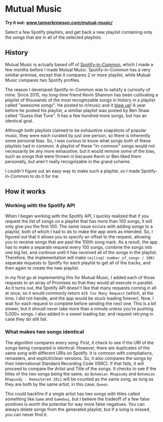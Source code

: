 # Mutual Music

**Try it out: www.tannerkrewson.com/mutual-music/**

Select a few Spotify playlists, and get back a new playlist containing only the songs that are in all of the selected playlists.

## History

Mutual Music is actually based off of [Spotify-in-Common](https://github.com/tannerkrewson/sic/), which I made a few months before I made Mutual Music. Spotify-in-Common has a very similiar premise, except that it compares 2 or more playlist, while Mutual Music compares two Spotify profiles.

The reason I developed Spotify-in-Common was to satisfy a curiosity of mine. Since 2015, my long-time friend Kevin Shannon has been cultivating a playlist of thousands of the most recoginzable songs in history in a playlist called "awesome songs". He posted to /r/music and it [blew up](https://www.reddit.com/r/Music/comments/7fb2ae/87_hours_of_awesome_songs_from_all_genres_and/)! A year before he posted his playlist, a similiar playlist was posted by Ben Shaw called "Guess that Tune". It has a few hundred more songs, but has an identical goal.

Although both playlists claimed to be exhaustive snapshots of popular music, they were each curated by just one person, so there is inherently some personal bias. So, I was curious to know what songs both of these playlists had in common. A playlist of these "in-common" songs would not necessarily be any more exhaustive, but it would remove some of the bias, such as songs that were thrown in because Kevin or Ben liked them personally, but aren't really recognizable in the grand scheme.

I couldn't figure out an easy way to make such a playlist, so I made Spotify-in-Common to do it for me.

## How it works

### Working with the Spotify API

When I began working with the Spotify API, I quickly realized that if you request the list of songs on a playlist that has more than 100 songs, it will only give you the first 100. The same issue occurs with adding songs to a playlist, both of which I had to do to make the app work as intended. So, I figured out that it allows you to specify an offset to the request, allowing you to receive songs that are past the 100th song mark. As a result, the app has to make a separate request every 100 songs, combine the songs into one big list, and continue until it has received all of the songs in the playlist. Therefore, the implementation will make `ceiling( number_of_songs / 100)` separate requests to Spotify for each playlist to get all of the tracks, and then again to create the new playlist.

In my first go at implementing this for Mutual Music, I added each of those requests to an array of Promises so that they would all execute in parallel. As it turns out, the Spotify API doesn't like that many requests coming in all at once, so it would commonly return `429 Too Many Request` (which, at the time, I did not handle, and the app would be stuck loading forever). Now, I wait for each request to complete before sending the next one. This is a bit slower, but it should never take more than a minute unless you're pushing 5,000+ songs. I also added in a sweet loading bar, and request retrying in case they do still fail.

### What makes two songs identical

The algorithm compares every song. First, it check to see if the URI of the songs being compared is identical. However, there are duplicates of the same song with different URIs on Spotify. It is common with compilations, remasters, and explicit/clean versions. So, it also compares the songs by their International Standard Recording Code (ISRC). If that fails, it will proceed to compare the Artist and Title of the songs. It checks to see if the titles of the two songs being the same, so `Bohemian Rhapsody` and `Bohemian Rhapsody - Remastered 2011` will be counted as the same song, as long as they are both by the same artist, in this case, `Queen`.

This could backfire if a single artist has two songs with titles called something like `Game` and `Gameboy`, but I believe the tradeoff of a few false positives is worth the potential for way more false negatives. You can always delete songs from the generated playlist, but if a song is missed, you can never find it.
